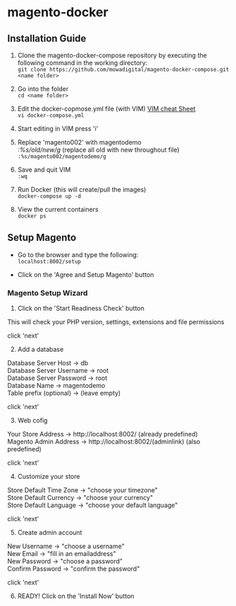 # magento-docker

## Installation Guide
1. Clone the magento-docker-compose repository by executing the following command in the working directory:<br />
`git clone https://github.com/mowadigital/magento-docker-compose.git <name folder>`

2. Go into the folder<br />
`cd <name folder>`

3. Edit the docker-copmose.yml file (with VIM) [VIM cheat Sheet](https://vim.rtorr.com/)<br />
`vi docker-compose.yml`

4. Start editing in VIM press 'i'

5. Replace 'magento002' with magentodemo<br />
*:%s/old/new/g* (replace all old with new throughout file)<br />
`:%s/magento002/magentodemo/g`

6. Save and quit VIM<br />
`:wq`

7. Run Docker (this will create/pull the images)<br />
`docker-compose up -d`

8. View the current containers<br />
`docker ps`

## Setup Magento
- Go to the browser and type the following:<br />
`localhost:8002/setup`

- Click on the 'Agree and Setup Magento' button

### Magento Setup Wizard
1. Click on the 'Start Readiness Check' button

This will check your PHP version, settings, extensions and file permissions<br />

click 'next'<br />

2. Add a database

Database Server Host      -> db<br />
Database Server Username  -> root<br />
Database Server Password  -> root<br />
Database Name             -> magentodemo<br />
Table prefix (optional)   -> (leave empty)<br />

click 'next'<br />

3. Web cofig

Your Store Address        -> http://localhost:8002/ (already predefined)<br />
Magento Admin Address     -> http://localhost:8002/(adminlink) (also predefined)<br />
  
click 'next'<br />

4. Customize your store

Store Default Time Zone   -> "choose your timezone"<br />
Store Default Currency    -> "choose your currency"<br />
Store Default Language    -> "choose your default language"<br />
  
click 'next'<br />
  
5. Create admin account

New Username              -> "choose a username"<br />
New Email                 -> "fill in an emailaddress"<br />
New Password              -> "choose a password"<br />
Confirm Password          -> "confirm the password"
  
click 'next'<br />
  
6. READY! 
Click on the 'Install Now' button
